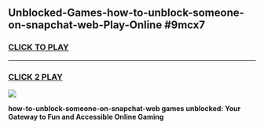 
## Unblocked-Games-how-to-unblock-someone-on-snapchat-web-Play-Online #9mcx7
<h3>
<a href="https://news.freeplayer.one?title=how-to-unblock-someone-on-snapchat-web&ref=3">CLICK TO PLAY</a></h3>
<hr>

<h3>
<a href="https://news.freeplayer.one?title=how-to-unblock-someone-on-snapchat-web&ref=3">CLICK 2 PLAY</a>
  
</h3>

<a href="https://news.freeplayer.one?title=how-to-unblock-someone-on-snapchat-web&ref=3"><img src="https://clearcache.store/games.png"></a>


**how-to-unblock-someone-on-snapchat-web games unblocked: Your Gateway to Fun and Accessible Online Gaming**
